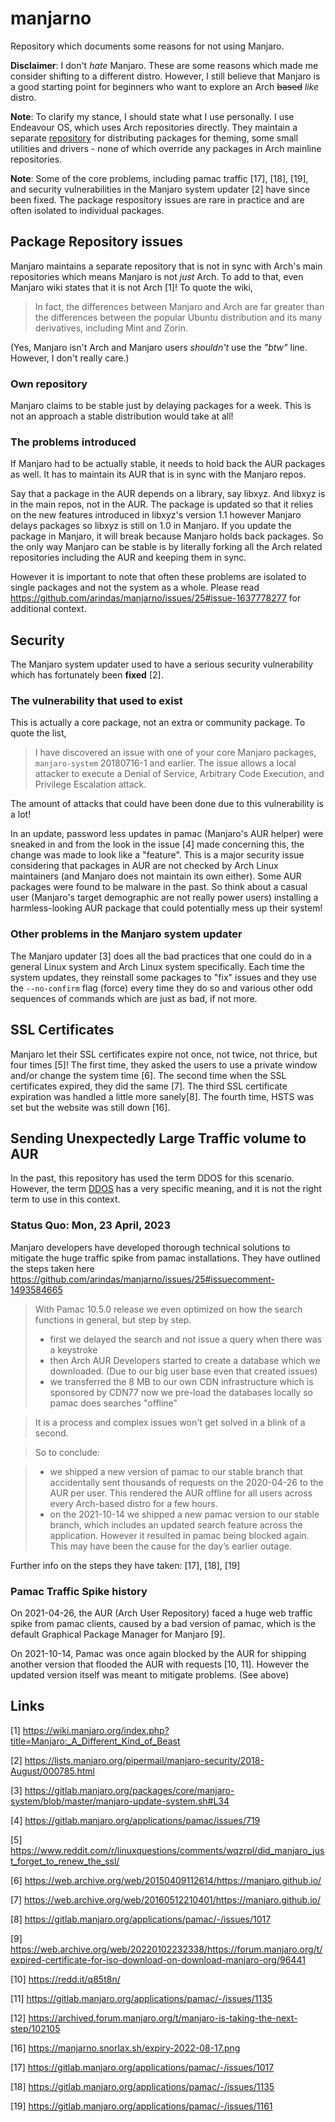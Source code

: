 # manjarno
Repository which documents some reasons for not using Manjaro.

__Disclaimer__: I don't _hate_ Manjaro. These are some reasons
which made me consider shifting to a different distro. However, 
I still believe that Manjaro is a good starting point for 
beginners who want to explore an Arch <strike>based</strike> 
_like_ distro.

__Note__: To clarify my stance, I should state what I use personally.
I use Endeavour OS, which uses Arch repositories directly.
They maintain a separate 
[repository](https://github.com/endeavouros-team/PKGBUILDS) for 
distributing packages for theming, some small utilities and 
drivers - none of which override any packages in Arch mainline
repositories.

__Note__: Some of the core problems, including pamac traffic [17],
[18], [19], and security vulnerabilities in the Manjaro system
updater [2] have since been fixed. The package respository issues
are rare in practice and are often isolated to individual packages.

## Package Repository issues

Manjaro maintains a separate repository that is not in sync with Arch's
main repositories which means Manjaro is not *just* Arch. To add to that,
even Manjaro wiki states that it is not Arch [1]! To quote the wiki,

> In fact, the differences between Manjaro and Arch are far greater than
> the differences between the popular Ubuntu distribution and its many
> derivatives, including Mint and Zorin.

(Yes, Manjaro isn't Arch and Manjaro users _shouldn't_ use the _"btw"_
line. However, I don't really care.)

### Own repository
Manjaro claims to be stable just by delaying packages for a week. This
is not an approach a stable distribution would take at all!

### The problems introduced
If Manjaro had to be actually stable, it needs to hold back the AUR packages
as well. It has to maintain its AUR that is in sync with the Manjaro repos.

Say that a package in the AUR depends on a library, say libxyz. And libxyz is
in the main repos, not in the AUR. The package is updated so that it relies
on the new features introduced in libxyz's version 1.1 however Manjaro delays
packages so libxyz is still on 1.0 in Manjaro. If you update the package in
Manjaro, it will break because Manjaro holds back packages. So the only
way Manjaro can be stable is by literally forking all the Arch related
repositories including the AUR and keeping them in sync.

However it is important to note that often these problems are isolated to
single packages and not the system as a whole. Please read 
https://github.com/arindas/manjarno/issues/25#issue-1637778277 
for additional context.

## Security

The Manjaro system updater used to have a serious security vulnerability 
which has fortunately been __fixed__ [2]. 

### The vulnerability that used to exist
This is actually a core package, not an extra or
community package. To quote the list,

> I have discovered an issue with one of your core Manjaro packages,
> `manjaro-system` 20180716-1 and earlier.
> The issue allows a local attacker to execute a Denial of Service,
> Arbitrary Code Execution, and Privilege Escalation attack.

The amount of attacks that could have been done due to this vulnerability is a
lot!

In an update, password less updates in pamac (Manjaro's AUR helper)
were sneaked in and from the look in the issue [4] made concerning this,
the change was made to look like a "feature". This is a major security
issue considering that packages in AUR are not checked by Arch Linux
maintainers (and Manjaro does not maintain its own either). Some AUR
packages were found to be malware in the past. So think about a casual
user (Manjaro's target demographic are not really power users) installing
a harmless-looking AUR package that could potentially mess up their system!

### Other problems in the Manjaro system updater 

The Manjaro updater [3] does all the bad practices that one could do in
a general Linux system and Arch Linux system specifically. Each time
the system updates, they reinstall some packages to "fix" issues and
they use the `--no-confirm` flag (force) every time they do so and
various other odd sequences of commands which are just as bad, if not
more.

## SSL Certificates
Manjaro let their SSL certificates expire not once, not twice, not thrice, 
but four times [5]! The first time, they asked the users to use a private
window and/or change the system time [6].
The second time when the SSL certificates expired, they did the same [7].
The third SSL certificate expiration was handled a little more sanely[8].
The fourth time, HSTS was set but the website was still down [16].

## Sending Unexpectedly Large Traffic volume to AUR

In the past, this repository has used the term DDOS for this scenario. However, the term
[DDOS](https://www.cloudflare.com/learning/ddos/what-is-a-ddos-attack/) has a very 
specific meaning, and it is not the right term to use in this context.

### Status Quo: Mon, 23 April, 2023
Manjaro developers have developed thorough technical solutions to mitigate 
the huge traffic spike from pamac installations. They have outlined the 
steps taken here https://github.com/arindas/manjarno/issues/25#issuecomment-1493584665

>With Pamac 10.5.0 release we even optimized on how the search functions 
>in general, but step by step.
>
>    - first we delayed the search and not issue a query when there was a keystroke
>    - then Arch AUR Developers started to create a database which we downloaded. 
>      (Due to our big user base even that created issues)
>    - we transferred the 8 MB to our own CDN infrastructure which is sponsored by 
>      CDN77 now we pre-load the databases locally so pamac does searches "offline"

>It is a process and complex issues won't get solved in a blink of a second.

>So to conclude:

>    - we shipped a new version of pamac to our stable branch that accidentally sent 
>      thousands of requests on the 2020-04-26 to the AUR per user. This rendered the 
>      AUR offline for all users across every Arch-based distro for a few hours.
>    - on the 2021-10-14 we shipped a new pamac version to our stable branch, which 
>      includes an updated search feature across the application. However it resulted
>      in pamac being blocked again. This may have been the cause for the day’s 
>      earlier outage.

Further info on the steps they have taken: [17], [18], [19]

### Pamac Traffic Spike history

On 2021-04-26, the AUR (Arch User Repository) faced a huge web traffic spike from 
pamac clients, caused  by a bad version of pamac, which is the default Graphical 
Package Manager for Manjaro [9].

On 2021-10-14, Pamac was once again blocked by the AUR for shipping another 
version that flooded the AUR with requests [10, 11]. However the updated version 
itself was meant to mitigate problems. (See above)


## Links
[1] https://wiki.manjaro.org/index.php?title=Manjaro:_A_Different_Kind_of_Beast

[2] https://lists.manjaro.org/pipermail/manjaro-security/2018-August/000785.html

[3] https://gitlab.manjaro.org/packages/core/manjaro-system/blob/master/manjaro-update-system.sh#L34

[4] https://gitlab.manjaro.org/applications/pamac/issues/719

[5] https://www.reddit.com/r/linuxquestions/comments/wqzrpl/did_manjaro_just_forget_to_renew_the_ssl/

[6] https://web.archive.org/web/20150409112614/https://manjaro.github.io/

[7] https://web.archive.org/web/20160512210401/https://manjaro.github.io/

[8] https://gitlab.manjaro.org/applications/pamac/-/issues/1017

[9] https://web.archive.org/web/20220102232338/https://forum.manjaro.org/t/expired-certificate-for-iso-download-on-download-manjaro-org/96441

[10] https://redd.it/q85t8n/

[11] https://gitlab.manjaro.org/applications/pamac/-/issues/1135

[12] https://archived.forum.manjaro.org/t/manjaro-is-taking-the-next-step/102105

[16] https://manjarno.snorlax.sh/expiry-2022-08-17.png

[17] https://gitlab.manjaro.org/applications/pamac/-/issues/1017

[18] https://gitlab.manjaro.org/applications/pamac/-/issues/1135

[19] https://gitlab.manjaro.org/applications/pamac/-/issues/1161
